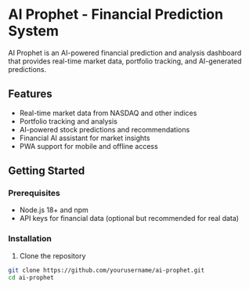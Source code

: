 # AI Prophet - Financial Prediction System

AI Prophet is an AI-powered financial prediction and analysis dashboard that provides real-time market data, portfolio tracking, and AI-generated predictions.

## Features

- Real-time market data from NASDAQ and other indices
- Portfolio tracking and analysis
- AI-powered stock predictions and recommendations
- Financial AI assistant for market insights
- PWA support for mobile and offline access

## Getting Started

### Prerequisites

- Node.js 18+ and npm
- API keys for financial data (optional but recommended for real data)

### Installation

1. Clone the repository
```bash
git clone https://github.com/yourusername/ai-prophet.git
cd ai-prophet

